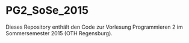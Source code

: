 # PG2_SoSe_2015
Dieses Repository enthält den Code zur Vorlesung Programmieren 2 im Sommersemester 2015 (OTH Regensburg).
